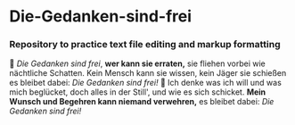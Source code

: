 # Die-Gedanken-sind-frei
### Repository to practice text file editing and markup formatting
:musical_note:
_Die Gedanken sind frei_, **wer kann sie erraten,**
sie fliehen vorbei wie nächtliche Schatten.
Kein Mensch kann sie wissen, kein Jäger sie schießen
es bleibet dabei: _Die Gedanken sind frei!_
:musical_note:
Ich denke was ich will und was mich beglücket,
doch alles in der Still', und wie es sich schicket.
**Mein Wunsch und Begehren kann niemand verwehren,**
es bleibet dabei: _Die Gedanken sind frei!_